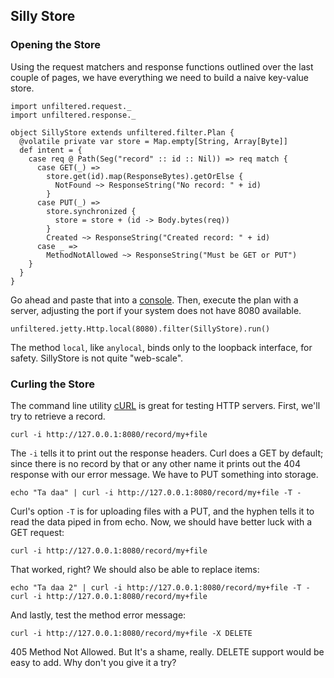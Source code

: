 Silly Store
-----------

### Opening the Store

Using the request matchers and response functions outlined over the
last couple of pages, we have everything we need to build a naive
key-value store.

    import unfiltered.request._
    import unfiltered.response._
    
    object SillyStore extends unfiltered.filter.Plan {
      @volatile private var store = Map.empty[String, Array[Byte]]
      def intent = {
        case req @ Path(Seg("record" :: id :: Nil)) => req match {
          case GET(_) =>
            store.get(id).map(ResponseBytes).getOrElse {
              NotFound ~> ResponseString("No record: " + id)
            }
          case PUT(_) =>
            store.synchronized {
              store = store + (id -> Body.bytes(req))
            }
            Created ~> ResponseString("Created record: " + id)
          case _ =>
            MethodNotAllowed ~> ResponseString("Must be GET or PUT")
        }
      }
    }

Go ahead and paste that into a [console](Try+Unfiltered.html). Then,
execute the plan with a server, adjusting the port if your system does
not have 8080 available.

    unfiltered.jetty.Http.local(8080).filter(SillyStore).run()

The method `local`, like `anylocal`, binds only to the loopback
interface, for safety. SillyStore is not quite "web-scale".

### Curling the Store

The command line utility [cURL][curl] is great for testing HTTP
servers. First, we'll try to retrieve a record.

[curl]: http://curl.haxx.se/

    curl -i http://127.0.0.1:8080/record/my+file

The `-i` tells it to print out the response headers. Curl does a GET
by default; since there is no record by that or any other name it
prints out the 404 response with our error message. We have to PUT
something into storage.

    echo "Ta daa" | curl -i http://127.0.0.1:8080/record/my+file -T -

Curl's option `-T` is for uploading files with a PUT, and the hyphen
tells it to read the data piped in from echo. Now, we should have
better luck with a GET request:

    curl -i http://127.0.0.1:8080/record/my+file

That worked, right? We should also be able to replace items:

    echo "Ta daa 2" | curl -i http://127.0.0.1:8080/record/my+file -T -
    curl -i http://127.0.0.1:8080/record/my+file

And lastly, test the method error message:

    curl -i http://127.0.0.1:8080/record/my+file -X DELETE

405 Method Not Allowed. But It's a shame, really. DELETE support would
be easy to add. Why don't you give it a try?
